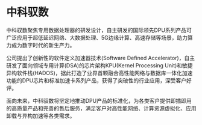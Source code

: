 # 中科驭数

中科驭数聚焦专用数据处理器的研发设计，自主研发的国际领先DPU系列产品可广泛应用于超低延迟网络、大数据处理、5G边缘计算、高速存储等场景，助力算力成为数字时代的新生产力。

公司提出了创新性的软件定义加速器技术(Software Defined Accelerator)，自主研发了面向领域专用计算(DSA)的芯片架构KPU(Kernel Processing Unit)和敏捷异构软件栈(HADOS)，据此打造了业界首颗融合高性能网络与数据库一体化加速功能的DPU芯片和标准加速卡系列产品，获得了突破性的行业应用，深受客户好评。

面向未来，中科驭数将坚定地推动DPU产品的标准化，为各类客户提供即插即用的高质量产品和完善的售后服务，满足客户对高性能网络、计算资源虚拟化、应用卸载与异构加速等各类需求。
